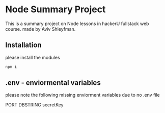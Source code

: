 # Node Summary Project

This is a summary project on Node lessons in hackerU fullstack web course.
made by Aviv Shleyfman.


## Installation

please install the modules

```bash
npm i
```

## .env - enviormental variables
please note the following missing enviorment variables due to no .env file

PORT
DBSTRING
secretKey
